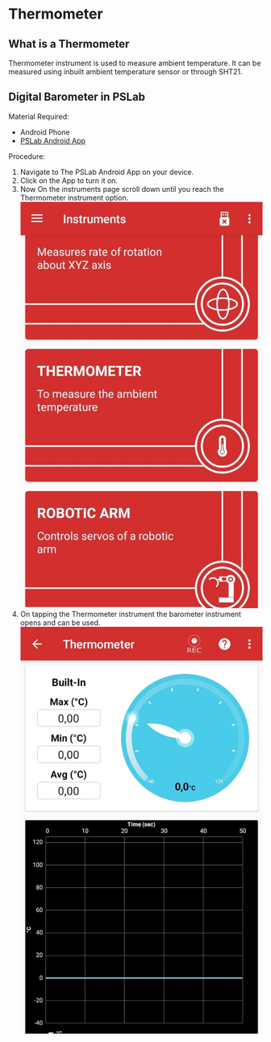 # Thermometer

## What is a Thermometer
Thermometer instrument is used to measure ambient temperature. It can be measured using inbuilt ambient temperature sensor or through SHT21.

## Digital Barometer in PSLab

Material Required:
* Android Phone
* [PSLab Android App](https://play.google.com/store/apps/details?id=io.pslab&hl=en_US)

Procedure:
1. Navigate to The PSLab Android App on your device.
2. Click on the App to turn it on.
3. Now On the instruments page scroll down until you reach the Thermometer instrument option.
![Screenshot](../images/img_thermometer_1.jpg)
4. On tapping the Thermometer instrument the barometer instrument opens and can be used.
![Screenshot](../images/img_thermometer_2.jpg)
